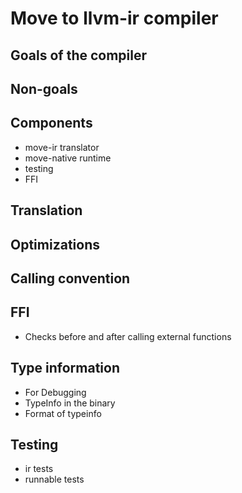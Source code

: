 # Move to llvm-ir compiler

## Goals of the compiler


## Non-goals


## Components
- move-ir translator
- move-native runtime
- testing
- FFI

## Translation


## Optimizations


## Calling convention


## FFI
- Checks before and after calling external functions

## Type information
- For Debugging
- TypeInfo in the binary
- Format of typeinfo

## Testing
- ir tests
- runnable tests

